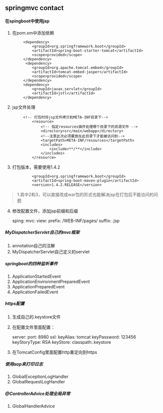 ## springmvc contact

#### 在spingboot中使用jsp
1. 在pom.xm中添加依赖

			<dependency>
	            <groupId>org.springframework.boot</groupId>
	            <artifactId>spring-boot-starter-tomcat</artifactId>
	            <scope>provided</scope>
	        </dependency>
			 <dependency>
	            <groupId>org.apache.tomcat.embed</groupId>
	            <artifactId>tomcat-embed-jasper</artifactId>
	            <scope>provided</scope>
	        </dependency>
	        <dependency>
	            <groupId>javax.servlet</groupId>
	            <artifactId>jstl</artifactId>
	        </dependency>

2. jsp文件处理

			<!-- 打包时将jsp文件拷贝到META-INF目录下-->  
	            <resource>  
	                <!-- 指定resources插件处理哪个目录下的资源文件 -->  
	                <directory>src/main/webapp</directory>  
	                <!--注意此次必须要放在此目录下才能被访问到-->  
	                <targetPath>META-INF/resources</targetPath>  
	                <includes>  
	                    <include>**/**</include>  
	                </includes>  
	            </resource>  
	            
3. 打包版本，需要使用1.4.2

				<groupId>org.springframework.boot</groupId>
				<artifactId>spring-boot-maven-plugin</artifactId>
				<version>1.4.2.RELEASE</version>	            
	            
> 1.其中2和3，可以直接改成war包的形式也能解决jsp在打包后不能访问的问题
 
4. 修改配置文件，添加jsp前缀和后缀

	sping:
	    mvc:
	       view: 
	          prefix: /WEB-INF/pages/
	          suffix: .jsp
	           
##### MyDispatcherServlet自己的mvc框架
1. annotation自己的注解
2. MyDispatcherServlet自己定义的servlet

##### springboot的四种监听事件
1. ApplicationStartedEvent
2. ApplicationEnvironmentPreparedEvent
3. ApplicationPreparedEvent
4. ApplicationFailedEvent

##### https配置
1. 生成自己的.keystore文件
2. 在配置文件里面配置：

	server:
	    port: 8980
	    ssl: 
	        keyAlias: tomcat
	        keyPassword: 123456
	        keyStoryType: RSA
	        keyStore: classpath:.keystore
	        
3. 在TomcatConfig里面配置http重定向到https

##### 使用aop来打印日志
1. GlobalExceptionLogHandler
2. GlobalRequestLogHandler

##### @ControllerAdvice处理全局异常
1. GlobalHandlerAdvice
